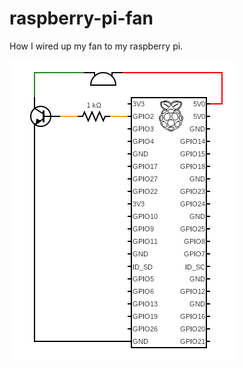 # raspberry-pi-fan

How I wired up my fan to my raspberry pi.

![Image of the circuit](circuit/circuit.png "circuit")
